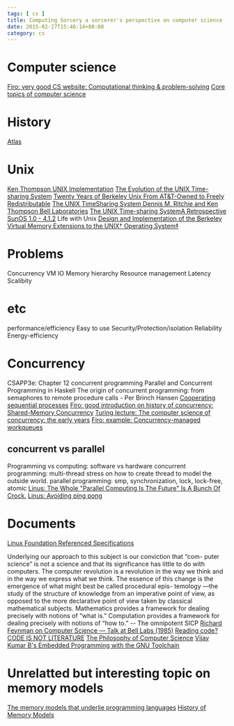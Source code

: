 ```yaml
---
tags: [ cs ] 
title: Computing Sorcery a sorcerer's perspective on computer science
date: 2015-02-27T15:46:14+08:00 
category: cs
---
```



# Computer science
[Firo: very good CS website: Computational thinking & problem-solving](https://computersciencewiki.org/index.php/Computational_thinking_%26_problem-solving)
[Core topics of computer science](https://computersciencewiki.org/index.php/Welcome)

# History
[Atlas](http://www.chilton-computing.org.uk/acl/technology/atlas/overview.htm)

# Unix
[Ken Thompson UNIX Implementation](https://users.soe.ucsc.edu/~sbrandt/221/Papers/History/thompson-bstj78.pdf)
[The Evolution of the UNIX Time-sharing System](https://www.cs.grinnell.edu/~curtsinger/teaching/2019S/CSC213/files/unix_evolution.pdf)
[Twenty Years of Berkeley Unix From AT&T-Owned to Freely Redistributable](https://www.oreilly.com/openbook/opensources/book/kirkmck.html)
[The UNIX TimeSharing System Dennis M. Ritchie and Ken Thompson Bell Laboratories](https://people.eecs.berkeley.edu/~brewer/cs262/unix.pdf)
[The UNIX Time-sharing SystemA Retrospective](https://www.bell-labs.com/usr/dmr/www/retro.pdf)
[SunOS 1.0 - 4.1.2](http://bitsavers.trailing-edge.com/pdf/sun/sunos/)
Life with Unix
[Design and Implementation of the Berkeley Virtual Memory Extensions to the UNIX† Operating System‡](http://citeseerx.ist.psu.edu/viewdoc/download?doi=10.1.1.107.9119&rep=rep1&type=pdf)

# Problems
Concurrency
VM
IO
Memory hierarchy
Resource management
Latency
Scalibity
# etc
performance/efficiency
Easy to use
Security/Protection/isolation
Reliability
Energy-efficiency

# Concurrency
CSAPP3e: Chapter 12 concurrent programming
Parallel and Concurrent Programming in Haskell
The origin of concurrent programming: from semaphores to remote procedure calls - Per Brinch Hansen
[Cooperating sequential processes](https://www.cs.utexas.edu/users/EWD/transcriptions/EWD01xx/EWD123.html)
[Firo: good introduction on history of concurrency: Shared-Memory Concurrency](https://www.dcl.hpi.uni-potsdam.de/teaching/pvprog/Slides/C1_concurrency.pdf)
[Turing lecture: The computer science of concurrency: the early years](https://dl.acm.org/citation.cfm?id=2771951)
[Firo: example: Concurrency-managed workqueues](https://lwn.net/Articles/355700/)
## concurrent vs parallel
Programming vs computing: software vs hardware
concurrent programming: multi-thread stress on how to create thread to model the outside world.
parallel programming: smp, synchronization, lock, lock-free, atomic
[Linus: The Whole "Parallel Computing Is The Future" Is A Bunch Of Crock.](http://highscalability.com/blog/2014/12/31/linus-the-whole-parallel-computing-is-the-future-is-a-bunch.html)
[Linus: Avoiding ping pong](https://www.realworldtech.com/forum/?threadid=146066&curpostid=146227)


# Documents
[Linux Foundation Referenced Specifications](http://refspecs.linuxbase.org/)

[0]: https://www.youtube.com/watch?v=lL4wg6ZAFIM
[1]: https://github.com/shadowsocks/shadowsocks/tree/master
[2]: http://www.gigamonkeys.com/code-reading/
[3]: https://plato.stanford.edu/entries/computer-science/

Underlying our approach to this subject is our conviction that “com-
puter science” is not a science and that its significance has little to do
with computers. The computer revolution is a revolution in the way we
think and in the way we express what we think. The essence of this
change is the emergence of what might best be called procedural epis-
temology —the study of the structure of knowledge from an imperative
point of view, as opposed to the more declarative point of view taken
by classical mathematical subjects. Mathematics provides a framework
for dealing precisely with notions of “what is.” Computation provides a
framework for dealing precisely with notions of “how to.”  -- The omnipotent SICP
[Richard Feynman on Computer Science — Talk at Bell Labs (1985)][0]
[Reading code? CODE IS NOT LITERATURE][2]
[The Philosophy of Computer Science][3]
[Vijay Kumar B's Embedded Programming with the GNU Toolchain](http://www.bravegnu.org/gnu-eprog/)

# Unrelatted but interesting topic on memory models
[The memory models that underlie programming languages](http://canonical.org/~kragen/memory-models/)
[History of Memory Models](https://www.youtube.com/watch?v=3e1ZF1L1VhY)

